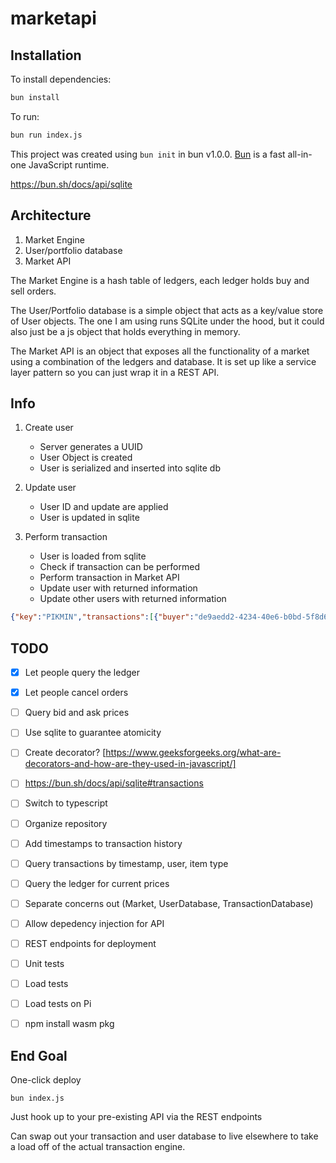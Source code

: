 # marketapi

## Installation

To install dependencies:

```bash
bun install
```

To run:

```bash
bun run index.js
```

This project was created using `bun init` in bun v1.0.0. [Bun](https://bun.sh) is a fast all-in-one JavaScript runtime.

https://bun.sh/docs/api/sqlite

## Architecture

1. Market Engine
2. User/portfolio database
3. Market API

The Market Engine is a hash table of ledgers, each ledger holds buy and sell orders. 

The User/Portfolio database is a simple object that acts as a key/value store of User objects. The one I am using runs SQLite under the hood, but it could also just be a js object that holds everything in memory.

The Market API is an object that exposes all the functionality of a market using a combination of the ledgers and database. It is set up like a service layer pattern so you can just wrap it in a REST API.

## Info

1. Create user

    - Server generates a UUID
    - User Object is created
    - User is serialized and inserted into sqlite db

2. Update user

    - User ID and update are applied
    - User is updated in sqlite

3. Perform transaction

    - User is loaded from sqlite
    - Check if transaction can be performed
    - Perform transaction in Market API
    - Update user with returned information
    - Update other users with returned information

```json
{"key":"PIKMIN","transactions":[{"buyer":"de9aedd2-4234-40e6-b0bd-5f8d64d9e6d1","seller":"b33c6339-af33-420d-9f97-b08bd44e95ba","amount":8,"price_per":2.5}],"to_update":[{"id":"a3de2f18-fbae-4d58-a53c-c2bce79c723c","user_id":"b33c6339-af33-420d-9f97-b08bd44e95ba","kind":"SELL","amount":2,"price_per":2.5}],"created":null}
```

## TODO

- [x] Let people query the ledger
- [x] Let people cancel orders
- [ ] Query bid and ask prices

- [ ] Use sqlite to guarantee atomicity
- [ ] Create decorator? [https://www.geeksforgeeks.org/what-are-decorators-and-how-are-they-used-in-javascript/]
- [ ] https://bun.sh/docs/api/sqlite#transactions

- [ ] Switch to typescript
- [ ] Organize repository

- [ ] Add timestamps to transaction history
- [ ] Query transactions by timestamp, user, item type
- [ ] Query the ledger for current prices

- [ ] Separate concerns out (Market, UserDatabase, TransactionDatabase)
- [ ] Allow depedency injection for API
- [ ] REST endpoints for deployment

- [ ] Unit tests
- [ ] Load tests
- [ ] Load tests on Pi
- [ ] npm install wasm pkg


## End Goal

One-click deploy

```shell
bun index.js
```

Just hook up to your pre-existing API via the REST endpoints

Can swap out your transaction and user database to live elsewhere to take a load off of the actual transaction engine.
